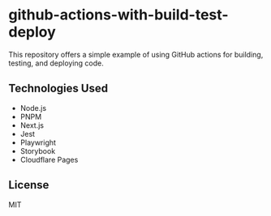 # github-actions-with-build-test-deploy

This repository offers a simple example of using GitHub actions for building, testing, and deploying code.

## Technologies Used

- Node.js
- PNPM
- Next.js
- Jest
- Playwright
- Storybook
- Cloudflare Pages

## License

MIT

